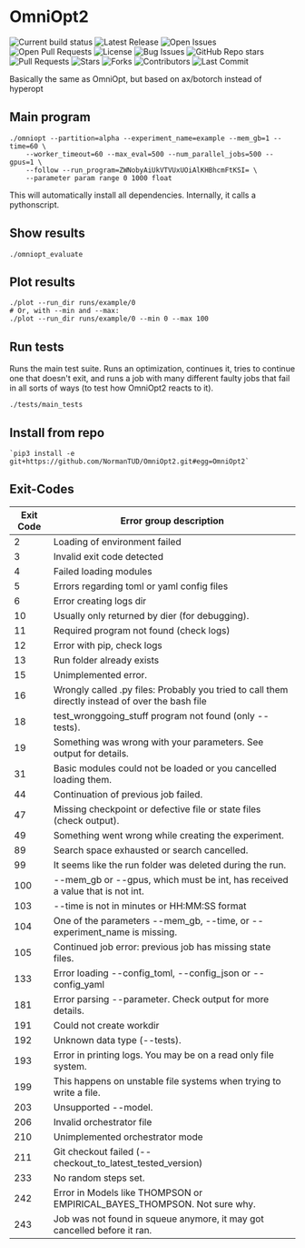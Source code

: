 # OmniOpt2

![Current build status](https://github.com/NormanTUD/OmniOpt/actions/workflows/main.yml/badge.svg?event=push)
![Latest Release](https://img.shields.io/github/v/release/NormanTUD/OmniOpt)
![Open Issues](https://img.shields.io/github/issues/NormanTUD/OmniOpt)
![Open Pull Requests](https://img.shields.io/github/issues-pr/NormanTUD/OmniOpt)
![License](https://img.shields.io/badge/license-GNU-blue.svg)
![Bug Issues](https://img.shields.io/github/issues/NormanTUD/OmniOpt/bug)
![GitHub Repo stars](https://img.shields.io/github/stars/NormanTUD/OmniOpt)
![Pull Requests](https://img.shields.io/github/issues-pr/NormanTUD/OmniOpt)
![Stars](https://img.shields.io/github/stars/NormanTUD/OmniOpt)
![Forks](https://img.shields.io/github/forks/NormanTUD/OmniOpt)
![Contributors](https://img.shields.io/github/contributors/NormanTUD/OmniOpt)
![Last Commit](https://img.shields.io/github/last-commit/NormanTUD/OmniOpt)

Basically the same as OmniOpt, but based on ax/botorch instead of hyperopt

## Main program

```command
./omniopt --partition=alpha --experiment_name=example --mem_gb=1 --time=60 \
    --worker_timeout=60 --max_eval=500 --num_parallel_jobs=500 --gpus=1 \
    --follow --run_program=ZWNobyAiUkVTVUxUOiAlKHBhcmFtKSI= \
    --parameter param range 0 1000 float
```

This will automatically install all dependencies. Internally, it calls a pythonscript.

## Show results

```command
./omniopt_evaluate
```

## Plot results

```command
./plot --run_dir runs/example/0
# Or, with --min and --max:
./plot --run_dir runs/example/0 --min 0 --max 100
```

## Run tests

Runs the main test suite. Runs an optimization, continues it, tries to continue one that doesn't exit, and runs a job with many different faulty jobs that fail in all sorts of ways (to test how OmniOpt2 reacts to it).

```command
./tests/main_tests
```

## Install from repo

```command
`pip3 install -e git+https://github.com/NormanTUD/OmniOpt2.git#egg=OmniOpt2`
```

## Exit-Codes

| Exit Code | Error group description                                                                          |
|-----------|--------------------------------------------------------------------------------------------------|
| 2         | Loading of environment failed                                                                    |
| 3         | Invalid exit code detected                                                                       |
| 4         | Failed loading modules                                                                           |
| 5         | Errors regarding toml or yaml config files                                                       |
| 6         | Error creating logs dir                                                                          |
| 10        | Usually only returned by dier (for debugging).                                                   |
| 11        | Required program not found (check logs)                                                          |
| 12        | Error with pip, check logs                                                                       |
| 13        | Run folder already exists                                                                        |
| 15        | Unimplemented error.                                                                             |
| 16        | Wrongly called .py files: Probably you tried to call them directly instead of over the bash file |
| 18        | test_wronggoing_stuff program not found (only --tests).                                          |
| 19        | Something was wrong with your parameters. See output for details.                                |
| 31        | Basic modules could not be loaded or you cancelled loading them.                                 |
| 44        | Continuation of previous job failed.                                                             |
| 47        | Missing checkpoint or defective file or state files (check output).                              |
| 49        | Something went wrong while creating the experiment.                                              |
| 89        | Search space exhausted or search cancelled.                                                      |
| 99        | It seems like the run folder was deleted during the run.                                         |
| 100       | --mem_gb or --gpus, which must be int, has received a value that is not int.                     |
| 103       | --time is not in minutes or HH:MM:SS format                                                      |
| 104       | One of the parameters --mem_gb, --time, or --experiment_name is missing.                         |
| 105       | Continued job error: previous job has missing state files.                                       |
| 133       | Error loading --config_toml, --config_json or --config_yaml                                      |
| 181       | Error parsing --parameter. Check output for more details.                                        |
| 191       | Could not create workdir                                                                         |
| 192       | Unknown data type (--tests).                                                                     |
| 193       | Error in printing logs. You may be on a read only file system.                                   |
| 199       | This happens on unstable file systems when trying to write a file.                               |
| 203       | Unsupported --model.                                                                             |
| 206       | Invalid orchestrator file                                                                        |
| 210       | Unimplemented orchestrator mode                                                                  |
| 211       | Git checkout failed (--checkout_to_latest_tested_version)                                        |
| 233       | No random steps set.                                                                             |
| 242       | Error in Models like THOMPSON or EMPIRICAL_BAYES_THOMPSON. Not sure why.                         |
| 243       | Job was not found in squeue anymore, it may got cancelled before it ran.                         |
